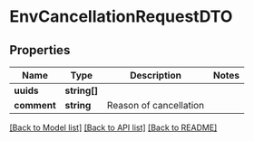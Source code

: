 # EnvCancellationRequestDTO

## Properties
Name | Type | Description | Notes
------------ | ------------- | ------------- | -------------
**uuids** | **string[]** |  | 
**comment** | **string** | Reason of cancellation | 

[[Back to Model list]](../../README.md#documentation-for-models) [[Back to API list]](../../README.md#documentation-for-api-endpoints) [[Back to README]](../../README.md)

